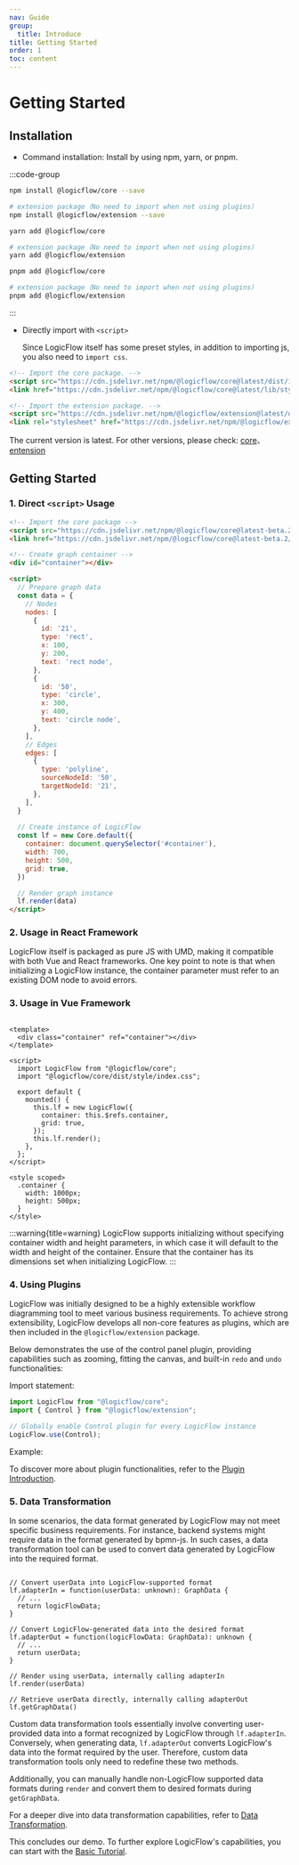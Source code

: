 ```yaml
---
nav: Guide
group:
  title: Introduce
title: Getting Started
order: 1
toc: content
---
```


# Getting Started

## Installation

- Command installation: Install by using npm, yarn, or pnpm.

:::code-group

```bash [npm]
npm install @logicflow/core --save

# extension package（No need to import when not using plugins）
npm install @logicflow/extension --save
```

```bash [yarn]
yarn add @logicflow/core

# extension package（No need to import when not using plugins）
yarn add @logicflow/extension
```

```bash [pnpm]
pnpm add @logicflow/core

# extension package（No need to import when not using plugins）
pnpm add @logicflow/extension
```

:::

- Directly import with `<script>`

  Since LogicFlow itself has some preset styles, in addition to importing js, you also need
  to `import css`.

```html | pure
<!-- Import the core package. -->
<script src="https://cdn.jsdelivr.net/npm/@logicflow/core@latest/dist/index.min.js"></script>
<link href="https://cdn.jsdelivr.net/npm/@logicflow/core@latest/lib/style/index.min.css" rel="stylesheet">

<!-- Import the extension package. -->
<script src="https://cdn.jsdelivr.net/npm/@logicflow/extension@latest/dist/index.min.js"></script>
<link rel="stylesheet" href="https://cdn.jsdelivr.net/npm/@logicflow/extension@latest/lib/style/index.min.css" />

```

The current version is latest. For other versions, please
check: <a href="https://www.jsdelivr.com/package/npm/@logicflow/core" target="_blank">core</a>、<a href="https://www.jsdelivr.com/package/npm/@logicflow/extension" target="_blank">
entension</a>

## Getting Started

### 1. Direct `<script>` Usage

```html | pure
<!-- Import the core package -->
<script src="https://cdn.jsdelivr.net/npm/@logicflow/core@latest-beta.2/dist/index.min.js"></script>
<link href="https://cdn.jsdelivr.net/npm/@logicflow/core@latest-beta.2/lib/style/index.min.css" rel="stylesheet">

<!-- Create graph container -->
<div id="container"></div>

<script>
  // Prepare graph data
  const data = {
    // Nodes
    nodes: [
      {
        id: '21',
        type: 'rect',
        x: 100,
        y: 200,
        text: 'rect node',
      },
      {
        id: '50',
        type: 'circle',
        x: 300,
        y: 400,
        text: 'circle node',
      },
    ],
    // Edges
    edges: [
      {
        type: 'polyline',
        sourceNodeId: '50',
        targetNodeId: '21',
      },
    ],
  }
  
  // Create instance of LogicFlow
  const lf = new Core.default({
    container: document.querySelector('#container'),
    width: 700,
    height: 500,
    grid: true,
  })

  // Render graph instance
  lf.render(data)
</script>
```

### 2. Usage in React Framework

LogicFlow itself is packaged as pure JS with UMD, making it compatible with both Vue and React
frameworks. One key point to note is that when initializing a LogicFlow instance, the container
parameter must refer to an existing DOM node to avoid errors.

<code id="use-in-react" src="../../src/tutorial/get-started/use-in-react"></code>

### 3. Usage in Vue Framework

```vue | pure

<template>
  <div class="container" ref="container"></div>
</template>

<script>
  import LogicFlow from "@logicflow/core";
  import "@logicflow/core/dist/style/index.css";

  export default {
    mounted() {
      this.lf = new LogicFlow({
        container: this.$refs.container,
        grid: true,
      });
      this.lf.render();
    },
  };
</script>

<style scoped>
  .container {
    width: 1000px;
    height: 500px;
  }
</style>
```

:::warning{title=warning}
LogicFlow supports initializing without specifying container width and height parameters, in which
case it will default to the width and height of the container. Ensure that the container has its
dimensions set when initializing LogicFlow.
:::

### 4. Using Plugins

LogicFlow was initially designed to be a highly extensible workflow diagramming tool to meet various
business requirements. To achieve strong extensibility, LogicFlow develops all non-core features as
plugins, which are then included in the `@logicflow/extension` package.

Below demonstrates the use of the control panel plugin, providing capabilities such as zooming,
fitting the canvas, and built-in `redo` and `undo` functionalities:

Import statement:

```js
import LogicFlow from "@logicflow/core";
import { Control } from "@logicflow/extension";

// Globally enable Control plugin for every LogicFlow instance
LogicFlow.use(Control);
```

Example:

<code id="use-plugin" src="../../src/tutorial/get-started/use-plugin"></code>

To discover more about plugin functionalities, refer to
the [Plugin Introduction](./extension/intro.en.md).

### 5. Data Transformation

In some scenarios, the data format generated by LogicFlow may not meet specific business
requirements. For instance, backend systems might require data in the format generated by bpmn-js.
In such cases, a data transformation tool can be used to convert data generated by LogicFlow into
the required format.

```tsx | pure

// Convert userData into LogicFlow-supported format
lf.adapterIn = function(userData: unknown): GraphData {
  // ...
  return logicFlowData;
}

// Convert LogicFlow-generated data into the desired format
lf.adapterOut = function(logicFlowData: GraphData): unknown {
  // ...
  return userData;
}

// Render using userData, internally calling adapterIn 
lf.render(userData)

// Retrieve userData directly, internally calling adapterOut
lf.getGraphData()
```

Custom data transformation tools essentially involve converting user-provided data into a format
recognized by LogicFlow through `lf.adapterIn`. Conversely, when generating data, `lf.adapterOut`
converts LogicFlow's data into the format required by the user. Therefore, custom data
transformation tools only need to redefine these two methods.

Additionally, you can manually handle non-LogicFlow supported data formats during `render` and
convert them to desired formats during `getGraphData`.

For a deeper dive into data transformation capabilities, refer
to [Data Transformation](./extension/adapter.en.md).

This concludes our demo. To further explore LogicFlow's capabilities, you can start with
the [Basic Tutorial](./basic/class.en.md).

